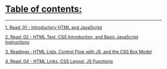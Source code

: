 # [Table of contents:](https://mohammadaltamimi98.github.io/Reading-notes)
---

[1. Read: 01 - Introductory HTML and JavaScript](https://mohammadaltamimi98.github.io/Reading-notes/201/class-01)


[2. Read: 02 - HTML Text, CSS Introduction, and Basic JavaScript Instructions](https://mohammadaltamimi98.github.io/Reading-notes/201/class-02)


[3. Readings : HTML Lists, Control Flow with JS, and the CSS Box Model](https://mohammadaltamimi98.github.io/Reading-notes/201/class-03)

[4. Read: 04 - HTML Links, CSS Layout, JS Functions](https://mohammadaltamimi98.github.io/Reading-notes/201/class-04)



